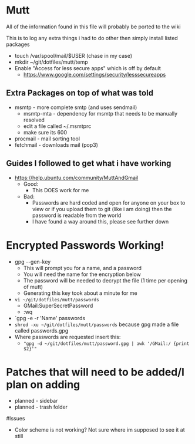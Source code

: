 # Mutt

All of the information found in this file will probably be ported to the wiki

This is to log any extra things i had to do other then simply install listed packages

* touch /var/spool/mail/$USER (chase in my case)
* mkdir ~/git/dotfiles/mutt/temp
* Enable "Access for less secure apps" which is off by default
  * https://www.google.com/settings/security/lesssecureapps

## Extra Packages on top of what was told

* msmtp - more complete smtp (and uses sendmail)
  * msmtp-mta - dependency for msmtp that needs to be manually resolved
  * edit a file called ~/.msmtprc
  * make sure its 600
* procmail - mail sorting tool
* fetchmail - downloads mail (pop3)


## Guides I followed to get what i have working
* https://help.ubuntu.com/community/MuttAndGmail
  * Good:
    * This DOES work for me
  * Bad:
    * Passwords are hard coded and open for anyone on your box to view or if you upload them to git (like i am doing) then the password is readable from the world
    * I have found a way around this, please see further down

# Encrypted Passwords Working!
* gpg --gen-key
  * This will prompt you for a name, and a password
  * You will need the name for the encryption below
  * The password will be needed to decrypt the file (1 time per opening of mutt)
  * Generating this key took about a minute for me
* `vi ~/git/dotfiles/mutt/passwords`
  * GMail:<tab key>SuperSecretPassword
  * :wq
* `gpg -e -r 'Name' passwords
* `shred -xu ~/git/dotfiles/mutt/passwords` because gpg made a file called passwords.gpg
* Where passwords are requested insert this:
  * `"gpg -d ~/git/dotfiles/mutt/password.gpg | awk '/GMail:/ {print $2}'"`

# Patches that will need to be added/I plan on adding
* planned - sidebar
* planned - trash folder

#Issues
* Color scheme is not working? Not sure where im supposed to see it at still
